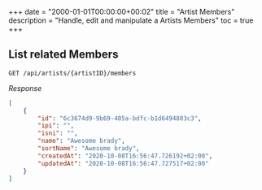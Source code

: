 +++
date = "2000-01-01T00:00:00+00:02"
title = "Artist Members"
description = "Handle, edit and manipulate a Artists Members"
toc = true
+++

## List related Members

```
GET /api/artists/{artistID}/members
```

*Response*
```json
[
    {
        "id": "6c3674d9-9b69-405a-bdfc-b1d6494803c3",
        "ipi": "",
        "isni": "",
        "name": "Awesome brady",
        "sortName": "Awesome brady",
        "createdAt": "2020-10-08T16:56:47.726192+02:00",
        "updatedAt": "2020-10-08T16:56:47.727517+02:00"
    }
]
```